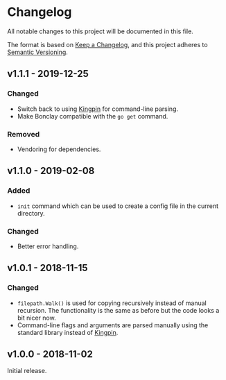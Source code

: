 # Changelog
All notable changes to this project will be documented in this file.

The format is based on [Keep a Changelog](https://keepachangelog.com/en/1.0.0/),
and this project adheres to [Semantic Versioning](https://semver.org/spec/v2.0.0.html).

## v1.1.1 - 2019-12-25
### Changed
- Switch back to using [Kingpin](https://github.com/alecthomas/kingpin) for
  command-line parsing.
- Make Bonclay compatible with the `go get` command.

### Removed
- Vendoring for dependencies.

## v1.1.0 - 2019-02-08
### Added
- `init` command which can be used to create a config file in the current
  directory.

### Changed
- Better error handling.

## v1.0.1 - 2018-11-15
### Changed
- `filepath.Walk()` is used for copying recursively instead of manual recursion.
  The functionality is the same as before but the code looks a bit nicer now.
- Command-line flags and arguments are parsed manually using the standard
  library instead of [Kingpin](https://github.com/alecthomas/kingpin).

## v1.0.0 - 2018-11-02

Initial release.
